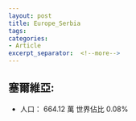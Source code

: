 ```yaml
---
layout: post
title: Europe_Serbia
tags: 
categories:
- Article
excerpt_separator:  <!--more-->
---
```

## 塞爾維亞:
- 人口： 664.12 萬 世界佔比 0.08%
